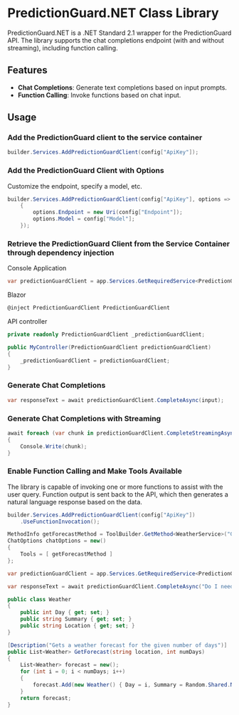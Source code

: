# PredictionGuard.NET Class Library

PredictionGuard.NET is a .NET Standard 2.1 wrapper for the PredictionGuard API. The library supports the chat completions endpoint (with and without streaming), including function calling.

## Features

- **Chat Completions**: Generate text completions based on input prompts.
- **Function Calling**: Invoke functions based on chat input.

## Usage
### Add the PredictionGuard client to the service container
```csharp
builder.Services.AddPredictionGuardClient(config["ApiKey"]);
```

### Add the PredictionGuard Client with Options
Customize the endpoint, specify a model, etc.
```csharp
builder.Services.AddPredictionGuardClient(config["ApiKey"], options =>
    {
        options.Endpoint = new Uri(config["Endpoint"]);
        options.Model = config["Model"];
    });
```

### Retrieve the PredictionGuard Client from the Service Container through dependency injection
Console Application
```csharp
var predictionGuardClient = app.Services.GetRequiredService<PredictionGuardClient>();
```

Blazor
```csharp
@inject PredictionGuardClient PredictionGuardClient
```

API controller
```csharp
private readonly PredictionGuardClient _predictionGuardClient;

public MyController(PredictionGuardClient predictionGuardClient)
{
    _predictionGuardClient = predictionGuardClient;
}
```

### Generate Chat Completions
```csharp
var responseText = await predictionGuardClient.CompleteAsync(input);
```

### Generate Chat Completions with Streaming
```csharp
await foreach (var chunk in predictionGuardClient.CompleteStreamingAsync(input))
{
    Console.Write(chunk);
}
```

### Enable Function Calling and Make Tools Available
The library is capable of invoking one or more functions to assist with the user query. Function output is sent back to the API, which then generates a natural language response based on the data.
```csharp
builder.Services.AddPredictionGuardClient(config["ApiKey"])
    .UseFunctionInvocation();

MethodInfo getForecastMethod = ToolBuilder.GetMethod<WeatherService>("GetForecast");
ChatOptions chatOptions = new()
{
    Tools = [ getForecastMethod ]
};

var predictionGuardClient = app.Services.GetRequiredService<PredictionGuardClient>();

var responseText = await predictionGuardClient.CompleteAsync("Do I need an umbrella today in Nantes?", chatOptions);

public class Weather
{
    public int Day { get; set; }
    public string Summary { get; set; }
    public string Location { get; set; }
}

[Description("Gets a weather forecast for the given number of days")]
public List<Weather> GetForecast(string location, int numDays)
{
    List<Weather> forecast = new();
    for (int i = 0; i < numDays; i++)
    {
        forecast.Add(new Weather() { Day = i, Summary = Random.Shared.NextDouble() > 0.5 ? "Sunny" : "Rainy", Location = location });
    }
    return forecast;
}
```
